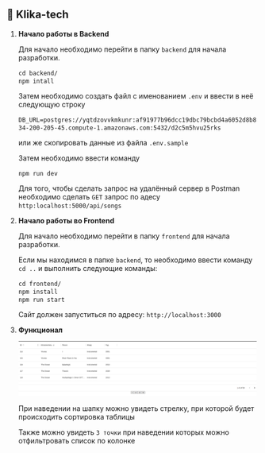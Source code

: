 ## 🚀 Klika-tech


1. **Начало работы в Backend**
    
    Для начало необходимо перейти в папку `backend` для начала разработки.
    
    ```shell
    cd backend/
    npm intall
   ```
    Затем необходимо создать файл с именованием `.env` и ввести в неё следующую строку
    
    ```shell
   DB_URL=postgres://yqtdzovvkmkunr:af91977b96dcc19dbc79bcbd4a6052d8b822f738aa7f9af61bfacdddac9de037@ec2-34-200-205-45.compute-1.amazonaws.com:5432/d2c5m5hvu25rks
   ```
   или же скопировать данные из файла `.env.sample`

   Затем необходимо ввести команду 

   ```shell
   npm run dev
   ```

   Для того, чтобы сделать запрос на удалённый сервер в Postman необходимо сделать `GET` запрос по адесу `http:localhost:5000/api/songs`

2. **Начало работы во Frontend**

   Для начало необходимо перейти в папку `frontend` для начала разработки.

   Если мы находимся в папке `backend`, то необходимо ввести команду `cd ..` и выполнить следующие команды:

   ```shell
   cd frontend/
   npm install
   npm run start
   ```
   
   Сайт должен запуститься по адресу: `http://localhost:3000`

3. **Функционал**

   ![img.png](img.png)

   При наведении на шапку можно увидеть стрелку, при которой будет происходить сортировка таблицы

   Также можно увидеть `3 точки` при наведении которых можно отфильтровать список по колонке